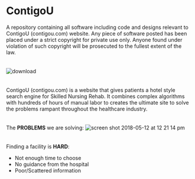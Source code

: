# ContigoU
A repository containing all software including code and designs relevant to ContigoU (contigou.com) website. Any piece of software posted has been placed under a strict copyright for private use only. Anyone found under violation of such copyright will be prosecuted to the fullest extent of the law. 
\
\
\
![download](https://user-images.githubusercontent.com/31325821/39960790-c2f1c8c4-55dd-11e8-9cb3-8fa001b1ee56.png)
\
\
\
ContigoU (contigou.com) is a website that gives patients a hotel style search engine for Skilled Nursing Rehab. It combines complex algorithms with hundreds of hours of manual labor to creates the ultimate site to solve the problems rampant throughout the healthcare industry. 
\
\
\
The **PROBLEMS** we are solving:
![screen shot 2018-05-12 at 12 21 14 pm](https://user-images.githubusercontent.com/31325821/39960883-b31df6a0-55df-11e8-9fea-7465fba45ea3.png)
\
\
\
Finding a facility is **HARD**:
* Not enough time to choose 
* No guidance from the hospital
* Poor/Scattered information 
